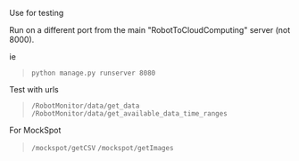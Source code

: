 Use for testing

Run on a different port from the main "RobotToCloudComputing" server (not 8000).

ie

> ```python manage.py runserver 8080```


Test with urls

>```/RobotMonitor/data/get_data```
> ```/RobotMonitor/data/get_available_data_time_ranges```


For MockSpot

>```/mockspot/getCSV```
> ```/mockspot/getImages```
